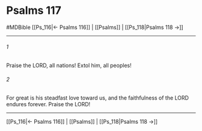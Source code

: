 # Psalms 117
#MDBible
[[Ps_116|← Psalms 116]] | [[Psalms]] | [[Ps_118|Psalms 118 →]]

***

###### 1 
Praise the LORD, all nations! Extol him, all peoples! 

###### 2 
For great is his steadfast love toward us, and the faithfulness of the LORD endures forever. Praise the LORD! 

***

[[Ps_116|← Psalms 116]] | [[Psalms]] | [[Ps_118|Psalms 118 →]]
